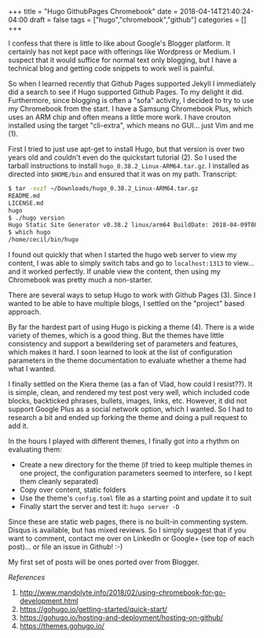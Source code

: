 +++
title = "Hugo GithubPages Chromebook"
date = 2018-04-14T21:40:24-04:00
draft = false
tags = ["hugo","chromebook","github"]
categories = []
+++

I confess that there is little to like about Google's Blogger platform.
It certainly has not kept pace with offerings like Wordpress or Medium.
I suspect that it would suffice for normal text only blogging, but 
I have a technical blog and getting code snippets to work well is painful.

So when I learned recently that Github Pages supported Jekyll I
immediately did a search to see if Hugo supported Github Pages.
To my delight it did. Furthermore, since blogging is often a
"sofa" activity, I decided to try to use my Chromebook from the start.
I have a Samsung Chromebook Plus, which uses an ARM chip and often
means a little more work. I have crouton installed using the target
"cli-extra", which means no GUI... just Vim and me (1).

First I tried to just use apt-get to install Hugo, but that version
is over two years old and couldn't even do the quickstart tutorial (2).
So I used the tarball instructions to install
`hugo_0.38.2_Linux-ARM64.tar.gz`.
I installed as directed into `$HOME/bin` and ensured that it was 
on my path. Transcript:

```bash
$ tar -xvzf ~/Downloads/hugo_0.38.2_Linux-ARM64.tar.gz 
README.md
LICENSE.md
hugo
$ ./hugo version
Hugo Static Site Generator v0.38.2 linux/arm64 BuildDate: 2018-04-09T08:17:45Z
$ which hugo
/home/cecil/bin/hugo
```

I found out quickly that when I started the hugo web server
to view my content, I was able to simply switch tabs and go to
`localhost:1313` to view... and it worked perfectly.
If unable view the content, then using my Chromebook
was pretty much a non-starter.

There are several ways to setup Hugo to work with Github Pages (3).
Since I wanted to be able to have multiple blogs, I settled on
the "project" based approach.

By far the hardest part of using Hugo is picking a theme (4).
There is a wide variety of themes, which is a good thing.
But the themes have little consistency and support a bewildering
set of parameters and features, which makes it hard.
I soon learned to look at the list of configuration parameters 
in the theme documentation to evaluate whether a theme had what I wanted.

I finally settled on the Kiera theme
(as a fan of Vlad, how could I resist??).
It is simple, clean, and rendered my test post very well,
which included code blocks, backticked phrases, bullets, images, links,  etc.
However, it did not support Google Plus as a social network option,
which I wanted.
So I had to research a bit and ended up forking the theme
and doing a pull request to add it.

In the hours I played with different themes,
I finally got into a rhythm on evaluating them:

- Create a new directory for the theme
(if tried to keep multiple themes in one project, the configuration
parameters seemed to interfere, so I kept them cleanly separated)
- Copy over content, static folders
- Use the theme's `config.toml` file as a starting point and update it to suit
- Finally start the server and test it: `hugo server -D`

Since these are static web pages, there is no built-in commenting system.
Disqus is available, but has mixed reviews. So I simply suggest that
if you want to comment, contact me over on LinkedIn or Google+ (see top
of each post)... or file an issue in Github! :-)

My first set of posts will be ones ported over from Blogger.

*References*

1. http://www.mandolyte.info/2018/02/using-chromebook-for-go-development.html
2. https://gohugo.io/getting-started/quick-start/
3. https://gohugo.io/hosting-and-deployment/hosting-on-github/
4. https://themes.gohugo.io/
